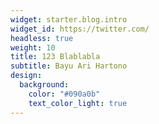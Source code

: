 ```yaml
---
widget: starter.blog.intro
widget_id: https://twitter.com/
headless: true
weight: 10
title: 123 Blablabla
subtitle: Bayu Ari Hartono
design:
  background:
    color: "#090a0b"
    text_color_light: true
---
```

